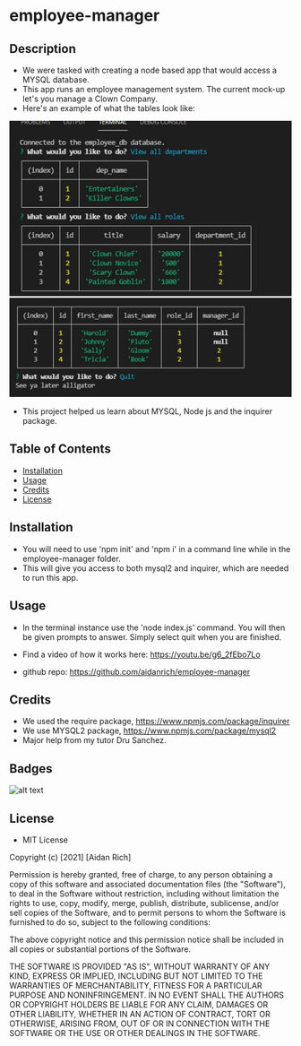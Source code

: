 # employee-manager

## Description
- We were tasked with creating a node based app that would access a MYSQL database.
- This app runs an employee management system. The current mock-up let's you manage a Clown Company.
- Here's an example of what the tables look like:

![card example](images/Capture2.JPG)
![card example](images/Capture.JPG)

- This project helped us learn about MYSQL, Node js and the inquirer package.
## Table of Contents
- [Installation](#installation)
- [Usage](#usage)
- [Credits](#credits)
- [License](#license)
## Installation
- You will need to use 'npm init' and 'npm i' in a command line while in the employee-manager folder.
- This will give you access to both mysql2 and inquirer, which are needed to run this app.
## Usage
- In the terminal instance use the 'node index.js' command. You will then be given prompts to answer. Simply select quit when you are finished.

- Find a video of how it works here:  https://youtu.be/g6_2fEbo7Lo
- github repo: https://github.com/aidanrich/employee-manager
   
## Credits
- We used the require package, https://www.npmjs.com/package/inquirer
- We use MYSQL2 package, https://www.npmjs.com/package/mysql2
- Major help from my tutor Dru Sanchez.

## Badges
![alt text](https://img.shields.io/badge/Script-JS-brightgreen)

## License
- MIT License

Copyright (c) [2021] [Aidan Rich]

Permission is hereby granted, free of charge, to any person obtaining a copy of this software and associated documentation files (the "Software"), to deal in the Software without restriction, including without limitation the rights to use, copy, modify, merge, publish, distribute, sublicense, and/or sell copies of the Software, and to permit persons to whom the Software is furnished to do so, subject to the following conditions:

The above copyright notice and this permission notice shall be included in all copies or substantial portions of the Software.

THE SOFTWARE IS PROVIDED "AS IS", WITHOUT WARRANTY OF ANY KIND, EXPRESS OR IMPLIED, INCLUDING BUT NOT LIMITED TO THE WARRANTIES OF MERCHANTABILITY, FITNESS FOR A PARTICULAR PURPOSE AND NONINFRINGEMENT. IN NO EVENT SHALL THE AUTHORS OR COPYRIGHT HOLDERS BE LIABLE FOR ANY CLAIM, DAMAGES OR OTHER LIABILITY, WHETHER IN AN ACTION OF CONTRACT, TORT OR OTHERWISE, ARISING FROM, OUT OF OR IN CONNECTION WITH THE SOFTWARE OR THE USE OR OTHER DEALINGS IN THE SOFTWARE.